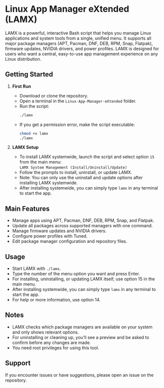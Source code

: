 
# Linux App Manager eXtended (LAMX)

LAMX is a powerful, interactive Bash script that helps you manage Linux applications and system tools from a single, unified menu. It supports all major package managers (APT, Pacman, DNF, DEB, RPM, Snap, Flatpak), firmware updates, NVIDIA drivers, and power profiles. LAMX is designed for users who want a central, easy-to-use app management experience on any Linux distribution.

## Getting Started

1. **First Run**
   - Download or clone the repository.
   - Open a terminal in the `Linux-App-Manager-eXtended` folder.
   - Run the script:
     ```sh
     ./lamx
     ```
   - If you get a permission error, make the script executable:
     ```sh
     chmod +x lamx
     ./lamx
     ```

2. **LAMX Setup**
   - To install LAMX systemwide, launch the script and select option `15` from the main menu:  
     `LAMX System Management (Install/Uninstall/Update)`
   - Follow the prompts to install, uninstall, or update LAMX.
   - Note: You can only use the uninstall and update options after installing LAMX systemwide.
   - After installing systemwide, you can simply type `lamx` in any terminal to start the app.

## Main Features

- Manage apps using APT, Pacman, DNF, DEB, RPM, Snap, and Flatpak.
- Update all packages across supported managers with one command.
- Manage firmware updates and NVIDIA drivers.
- Configure power profiles with Tuned.
- Edit package manager configuration and repository files.

## Usage

- Start LAMX with `./lamx`.
- Type the number of the menu option you want and press Enter.
- For installing, uninstalling, or updating LAMX itself, use option 15 in the main menu.
- After installing systemwide, you can simply type `lamx` in any terminal to start the app.
- For help or more information, use option 14.

## Notes

- LAMX checks which package managers are available on your system and only shows relevant options.
- For uninstalling or cleaning up, you’ll see a preview and be asked to confirm before any changes are made.
- You need root privileges for using this tool.

## Support

If you encounter issues or have suggestions, please open an issue on the repository.
